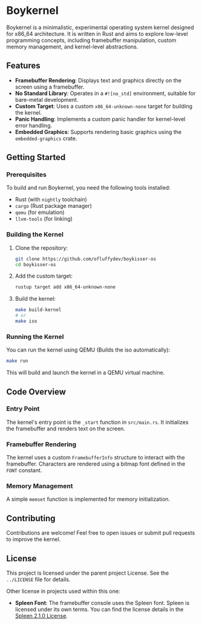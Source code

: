 # Boykernel

Boykernel is a minimalistic, experimental operating system kernel designed for x86_64 architecture. It is written in Rust and aims to explore low-level programming concepts, including framebuffer manipulation, custom memory management, and kernel-level abstractions.

## Features

- **Framebuffer Rendering**: Displays text and graphics directly on the screen using a framebuffer.
- **No Standard Library**: Operates in a `#![no_std]` environment, suitable for bare-metal development.
- **Custom Target**: Uses a custom `x86_64-unknown-none` target for building the kernel.
- **Panic Handling**: Implements a custom panic handler for kernel-level error handling.
- **Embedded Graphics**: Supports rendering basic graphics using the `embedded-graphics` crate.

## Getting Started

### Prerequisites

To build and run Boykernel, you need the following tools installed:

- Rust (with `nightly` toolchain)
- `cargo` (Rust package manager)
- `qemu` (for emulation)
- `llvm-tools` (for linking)

### Building the Kernel

1. Clone the repository:
   ```bash
   git clone https://github.com/ofluffydev/boykisser-os
   cd boykisser-os
   ```

2. Add the custom target:
   ```bash
   rustup target add x86_64-unknown-none
   ```

3. Build the kernel:
   ```bash
   make build-kernel
   # or
   make iso
   ```

### Running the Kernel

You can run the kernel using QEMU (Builds the iso automatically):

```bash
make run
```

This will build and launch the kernel in a QEMU virtual machine.

## Code Overview

### Entry Point

The kernel's entry point is the `_start` function in `src/main.rs`. It initializes the framebuffer and renders text on the screen.

### Framebuffer Rendering

The kernel uses a custom `FramebufferInfo` structure to interact with the framebuffer. Characters are rendered using a bitmap font defined in the `FONT` constant.

### Memory Management

A simple `memset` function is implemented for memory initialization.

## Contributing

Contributions are welcome! Feel free to open issues or submit pull requests to improve the kernel.

## License

This project is licensed under the parent project License. See the `../LICENSE` file for details.

Other license in projects used within this one:

- **Spleen Font**: The framebuffer console uses the Spleen font. Spleen is licensed under its own terms. You can find the license details in the [Spleen 2.1.0 License](./spleen-2.1.0/LICENSE).
